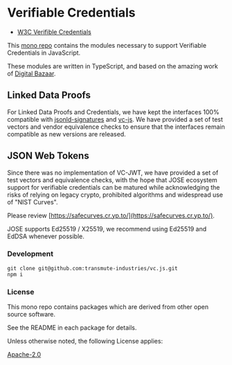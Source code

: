 # Verifiable Credentials

- [W3C Verifible Credentials](https://www.w3.org/TR/vc-data-model/)

This [mono repo](https://github.com/lerna/lerna) contains the modules necessary to support Verifiable Credentials in JavaScript.

These modules are written in TypeScript, and based on the amazing work of [Digital Bazaar](https://github.com/digitalbazaar). 

## Linked Data Proofs

For Linked Data Proofs and Credentials, we have kept the interfaces 100% compatible with [jsonld-signatures](https://github.com/digitalbazaar/jsonld-signatures) and [vc-js](https://github.com/digitalbazaar/vc-js). We have provided a set of test vectors and vendor equivalence checks to ensure that the interfaces remain compatible as new versions are released.

## JSON Web Tokens

Since there was no implementation of VC-JWT, we have provided a set of test vectors and equivalence checks, with the hope that JOSE ecosystem support for verifiable credentials can be matured while acknowledging the risks of relying on legacy crypto, prohibited algorithms and widespread use of "NIST Curves".

Please review [https://safecurves.cr.yp.to/](https://safecurves.cr.yp.to/). 

JOSE supports Ed25519 / X25519, we recommend using Ed25519 and EdDSA whenever possible.

### Development

```
git clone git@github.com:transmute-industries/vc.js.git
npm i
```

### License

This mono repo contains packages which are derived from other open source software.

See the README in each package for details.

Unless otherwise noted, the following License applies:

[Apache-2.0](./LICENSE)